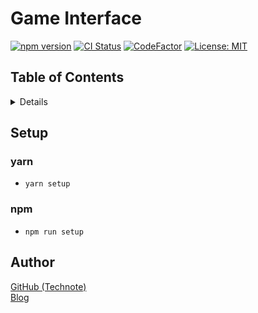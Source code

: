 # Game Interface

[![npm version](https://badge.fury.io/js/%40technote-space%2Fgame-interface.svg)](https://badge.fury.io/js/%40technote-space%2Fgame-interface)
[![CI Status](https://github.com/technote-space/game-interface/workflows/CI/badge.svg)](https://github.com/technote-space/game-interface/actions)
[![CodeFactor](https://www.codefactor.io/repository/github/technote-space/game-interface/badge)](https://www.codefactor.io/repository/github/technote-space/game-interface)
[![License: MIT](https://img.shields.io/badge/License-MIT-blue.svg)](https://github.com/technote-space/game-interface/blob/master/LICENSE)



## Table of Contents

<!-- START doctoc generated TOC please keep comment here to allow auto update -->
<!-- DON'T EDIT THIS SECTION, INSTEAD RE-RUN doctoc TO UPDATE -->
<details>
<summary>Details</summary>

- [Setup](#setup)
  - [yarn](#yarn)
  - [npm](#npm)
- [Author](#author)

</details>
<!-- END doctoc generated TOC please keep comment here to allow auto update -->

## Setup
### yarn
- `yarn setup`
### npm
- `npm run setup`

## Author
[GitHub (Technote)](https://github.com/technote-space)  
[Blog](https://technote.space)
